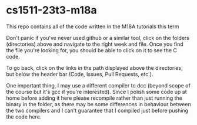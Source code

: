 # cs1511-23t3-m18a
This repo contains all of the code written in the M18A tutorials this term

Don't panic if you've never used github or a similar tool, click on the folders (directories) above and navigate to the right week and file. Once you find the file you're looking for, you should be able to click on it to see the C code. 

To go back, click on the links in the path displayed above the directories, but below the header bar (Code, Issues, Pull Requests, etc.).

One important thing, I may use a different compiler to dcc (beyond scope of the course but it's gcc if you're interested). Since I polish some code up at home before adding it here please recompile rather than just running the binary in the folder, as there may be some differences in behaviour between the two compilers and I can't guarantee that I compiled just before pushing the code here. 
